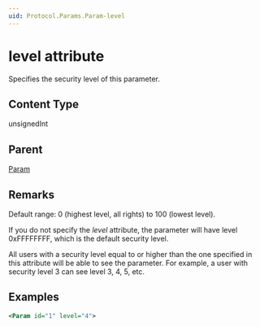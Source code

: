 ```yaml
---
uid: Protocol.Params.Param-level
---
```


# level attribute

Specifies the security level of this parameter.

## Content Type

unsignedInt

## Parent

[Param](xref:Protocol.Params.Param)

## Remarks

Default range: 0 (highest level, all rights) to 100 (lowest level).

If you do not specify the *level* attribute, the parameter will have level 0xFFFFFFFF, which is the default security level.

All users with a security level equal to or higher than the one specified in this attribute will be able to see the parameter. For example, a user with security level 3 can see level 3, 4, 5, etc.

## Examples

```xml
<Param id="1" level="4">
```
